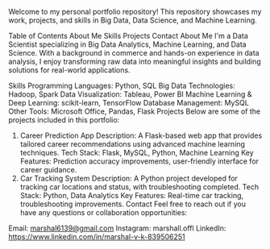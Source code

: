 Welcome to my personal portfolio repository! This repository showcases my work, projects, and skills in Big Data, Data Science, and Machine Learning.

Table of Contents
About Me
Skills
Projects
Contact
About Me
I'm a Data Scientist specializing in Big Data Analytics, Machine Learning, and Data Science. With a background in commerce and hands-on experience in data analysis, I enjoy transforming raw data into meaningful insights and building solutions for real-world applications.

Skills
Programming Languages: Python, SQL
Big Data Technologies: Hadoop, Spark
Data Visualization: Tableau, Power BI
Machine Learning & Deep Learning: scikit-learn, TensorFlow
Database Management: MySQL
Other Tools: Microsoft Office, Pandas, Flask
Projects
Below are some of the projects included in this portfolio:

1. Career Prediction App
Description: A Flask-based web app that provides tailored career recommendations using advanced machine learning techniques.
Tech Stack: Flask, MySQL, Python, Machine Learning
Key Features: Prediction accuracy improvements, user-friendly interface for career guidance.
2. Car Tracking System
Description: A Python project developed for tracking car locations and status, with troubleshooting completed.
Tech Stack: Python, Data Analytics
Key Features: Real-time car tracking, troubleshooting improvements.
Contact
Feel free to reach out if you have any questions or collaboration opportunities:

Email: marshal6139@gmail.com
Instagram: marshall.offl
LinkedIn: https://www.linkedin.com/in/marshal-v-k-839506251
